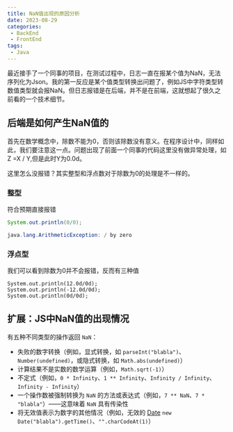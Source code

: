 ```yaml
---
title: NaN值出现的原因分析
date: 2023-08-29
categories:
 - BackEnd
 - FrontEnd
tags:
 - Java
---
```


最近接手了一个同事的项目，在测试过程中，日志一直在报某个值为NaN，无法序列化为Json。我的第一反应是某个值类型转换出问题了，例如JS中字符类型转数值类型就会报NaN。但日志报错是在后端，并不是在前端，这就想起了很久之前看的一个技术细节。

## 后端是如何产生NaN值的

首先在数学概念中，除数不能为0，否则该除数没有意义。在程序设计中，同样如此，我们要注意这一点。问题出现了前面一个同事的代码这里没有做异常处理，如 Z =X / Y,但是此时Y为0.0d。

这里怎么没报错？其实整型和浮点数对于除数为0的处理是不一样的。

### 整型

符合预期直接报错

```java
System.out.println(0/0);

java.lang.ArithmeticException: / by zero
```

### 浮点型

我们可以看到除数为0并不会报错，反而有三种值

```
System.out.println(12.0d/0d);
System.out.println(-12.0d/0d);
System.out.println(0d/0d);
```

## 扩展：JS中NaN值的出现情况

有五种不同类型的操作返回 `NaN`：

- 失败的数字转换（例如，显式转换，如 `parseInt("blabla")`、`Number(undefined)`，或隐式转换，如 `Math.abs(undefined)`）
- 计算结果不是实数的数学运算（例如，`Math.sqrt(-1)`）
- 不定式（例如，`0 * Infinity`、`1 ** Infinity`、`Infinity / Infinity`、`Infinity - Infinity`）
- 一个操作数被强制转换为 `NaN` 的方法或表达式（例如，`7 ** NaN`、`7 * "blabla"`）——这意味着 `NaN` 具有传染性
- 将无效值表示为数字的其他情况（例如，无效的 [Date](https://developer.mozilla.org/zh-CN/docs/Web/JavaScript/Reference/Global_Objects/Date) `new Date("blabla").getTime()`、`"".charCodeAt(1)`）
